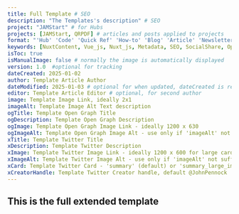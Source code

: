 ```yaml
---
title: Full Template # SEO
description: "The Templates's description" # SEO
project: "JAMStart" # for Hubs
projects: [JAMStart, QRPDF] # articles and posts applied to projects
format: "'Hub' 'Code' 'Quick Ref' 'How-to' 'Blog' 'Article' 'Newsletter'"
keywords: [NuxtContent, Vue_js, Nuxt_js, Metadata, SEO, SocialShare, OpenGraph]
isToc: true
isManualImage: false # normally the image is automatically displayed
version: 1.0  #optional for tracking
dateCreated: 2025-01-02
author: Template Article Author
dateModified: 2025-01-03 # optional for when updated, dateCreated is required
editor: Template Article Editor # optional, for second author
image: Template Image Link, ideally 2x1
imageAlt: Template Image Alt Text description
ogTitle: Template Open Graph Title
ogDescription: Template Open Graph Description
ogImage: Template Open Graph Image Link - ideally 1200 x 630
ogImageAlt: Template Open Graph Image Alt - use only if 'imageAlt' not sufficient
xTitle: Template Twitter Title
xDescription: Template Twitter Description
xImage: Template Twitter Image Link - ideally 1200 x 600 for large card, or 800 x 800 square for summary
xImageAlt: Template Twitter Image Alt - use only if 'imageAlt' not sufficient
xCard: Template Twitter Card - 'summary' (default) or 'summary_large_image' 
xCreatorHandle: Template Twitter Creator handle, default @JohnPennock
---
```


## This is the full extended template